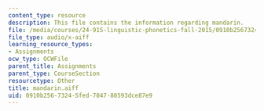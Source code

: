 ```yaml
---
content_type: resource
description: This file contains the information regarding mandarin.
file: /media/courses/24-915-linguistic-phonetics-fall-2015/0910b25673245fed704780593dce87e9_mandarin.aiff
file_type: audio/x-aiff
learning_resource_types:
- Assignments
ocw_type: OCWFile
parent_title: Assignments
parent_type: CourseSection
resourcetype: Other
title: mandarin.aiff
uid: 0910b256-7324-5fed-7047-80593dce87e9
---
```

